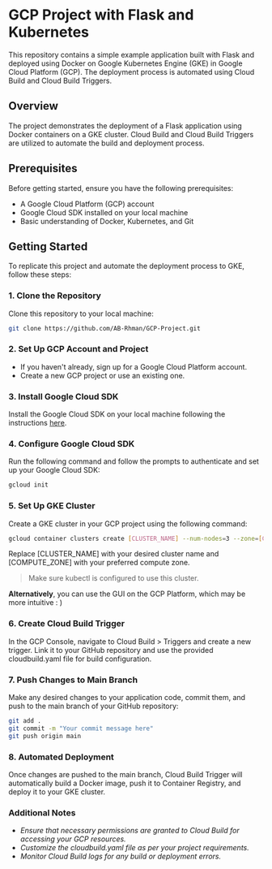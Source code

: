 # GCP Project with Flask and Kubernetes
This repository contains a simple example application built with Flask and deployed using Docker on Google Kubernetes Engine (GKE) in Google Cloud Platform (GCP). The deployment process is automated using Cloud Build and Cloud Build Triggers.

## Overview

The project demonstrates the deployment of a Flask application using Docker containers on a GKE cluster. Cloud Build and Cloud Build Triggers are utilized to automate the build and deployment process.

## Prerequisites

Before getting started, ensure you have the following prerequisites:

- A Google Cloud Platform (GCP) account
- Google Cloud SDK installed on your local machine
- Basic understanding of Docker, Kubernetes, and Git

##  Getting Started
To replicate this project and automate the deployment process to GKE, follow these steps:

### 1. Clone the Repository
Clone this repository to your local machine:
```bash
git clone https://github.com/AB-Rhman/GCP-Project.git
```

### 2. Set Up GCP Account and Project
- If you haven't already, sign up for a Google Cloud Platform account.
- Create a new GCP project or use an existing one.

### 3. Install Google Cloud SDK
Install the Google Cloud SDK on your local machine following the instructions [here](https://cloud.google.com/sdk/docs/install).

### 4. Configure Google Cloud SDK
Run the following command and follow the prompts to authenticate and set up your Google Cloud SDK:
```bash
gcloud init
```

### 5. Set Up GKE Cluster
Create a GKE cluster in your GCP project using the following command:
```bash
gcloud container clusters create [CLUSTER_NAME] --num-nodes=3 --zone=[COMPUTE_ZONE]
```
Replace [CLUSTER_NAME] with your desired cluster name and [COMPUTE_ZONE] with your preferred compute zone.

> Make sure kubectl is configured to use this cluster.

**Alternatively**, you can use the GUI on the GCP Platform, which may be more intuitive : )

### 6. Create Cloud Build Trigger
In the GCP Console, navigate to Cloud Build > Triggers and create a new trigger. Link it to your GitHub repository and use the provided cloudbuild.yaml file for build configuration.

### 7. Push Changes to Main Branch
Make any desired changes to your application code, commit them, and push to the main branch of your GitHub repository:
```bash
git add .
git commit -m "Your commit message here"
git push origin main
```

### 8. Automated Deployment
Once changes are pushed to the main branch, Cloud Build Trigger will automatically build a Docker image, push it to Container Registry, and deploy it to your GKE cluster.


### Additional Notes
- *Ensure that necessary permissions are granted to Cloud Build for accessing your GCP resources.*
- *Customize the cloudbuild.yaml file as per your project requirements.*
- *Monitor Cloud Build logs for any build or deployment errors.*
